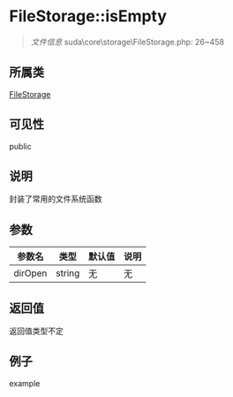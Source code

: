 # FileStorage::isEmpty

> *文件信息* suda\core\storage\FileStorage.php: 26~458
## 所属类 

[FileStorage](../FileStorage.md)

## 可见性

  public  
## 说明

封装了常用的文件系统函数

## 参数

| 参数名 | 类型 | 默认值 | 说明 |
|--------|-----|-------|-------|
| dirOpen |  string | 无 | 无 |

## 返回值
返回值类型不定

## 例子

example
